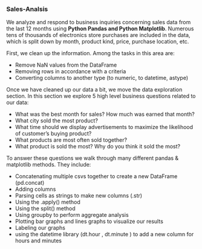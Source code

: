 <h3>Sales-Analsis</h3>
We analyze and respond to business inquiries concerning sales data from the last 12 months using <b>Python Pandas and Python Matplotlib</b>. Numerous tens of thousands of electronics store purchases are included in the data, which is split down by month, product kind, price, purchase location, etc.

First, we clean up the information. Among the tasks in this area are: 
- Remove NaN values from the DataFrame
- Removing rows in accordance with a criteria
- Converting columns to another type (to numeric, to datetime, astype)

Once we have cleaned up our data a bit, we move the data exploration section. In this section we explore 5 high level business questions related to our data:
- What was the best month for sales? How much was earned that month?
- What city sold the most product?
- What time should we display advertisements to maximize the likelihood of customer’s buying product?
- What products are most often sold together?
- What product is sold the most? Why do you think it sold the most?

To answer these questions we walk through many different pandas & matplotlib methods. They include:
- Concatenating multiple csvs together to create a new DataFrame (pd.concat)
- Adding columns
- Parsing cells as strings to make new columns (.str)
- Using the .apply() method
- Using the split() method
- Using groupby to perform aggregate analysis
- Plotting bar graphs and lines graphs to visualize our results
- Labeling our graphs
- using the datetime library (dt.hour , dt.minute ) to add a new column for hours and minutes

